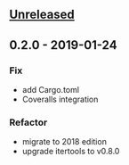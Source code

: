 <a name="unreleased"></a>
## [Unreleased]


<a name="0.2.0"></a>
## 0.2.0 - 2019-01-24
### Fix
- add Cargo.toml
- Coveralls integration

### Refactor
- migrate to 2018 edition
- upgrade itertools to v0.8.0


[Unreleased]: https://github.com/nozaq/shogi-rs/compare/0.2.0...HEAD

